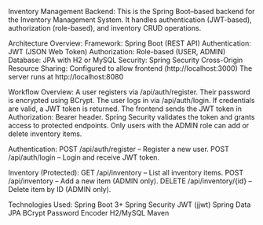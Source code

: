 Inventory Management Backend:
This is the Spring Boot–based backend for the Inventory Management System. It handles authentication (JWT-based), authorization (role-based), and inventory CRUD operations.

 Architecture Overview:
Framework: Spring Boot (REST API)
Authentication: JWT (JSON Web Token)
Authorization: Role-based (USER, ADMIN)
Database: JPA with H2 or MySQL
Security: Spring Security
Cross-Origin Resource Sharing: Configured to allow frontend (http://localhost:3000)
The server runs at http://localhost:8080

Workflow Overview:
A user registers via /api/auth/register. Their password is encrypted using BCrypt.
The user logs in via /api/auth/login. If credentials are valid, a JWT token is returned.
The frontend sends the JWT token in Authorization: Bearer <token> header.
Spring Security validates the token and grants access to protected endpoints.
Only users with the ADMIN role can add or delete inventory items.

Authentication:
POST /api/auth/register – Register a new user.
POST /api/auth/login – Login and receive JWT token.

Inventory (Protected):
GET /api/inventory – List all inventory items.
POST /api/inventory – Add a new item (ADMIN only).
DELETE /api/inventory/{id} – Delete item by ID (ADMIN only).

Technologies Used:
Spring Boot 3+
Spring Security
JWT (jjwt)
Spring Data JPA
BCrypt Password Encoder
H2/MySQL
Maven
